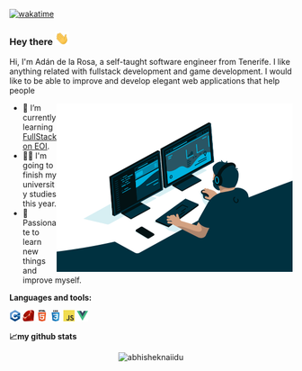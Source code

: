 [![wakatime](https://wakatime.com/badge/user/31b893ec-7a00-42f1-9b43-2a722a9ed1ba/project/65fe2469-ab95-45d5-b76a-be8ede753e13.svg)](https://wakatime.com/badge/user/31b893ec-7a00-42f1-9b43-2a722a9ed1ba/project/65fe2469-ab95-45d5-b76a-be8ede753e13)

### Hey there <img src="assets/hi.gif" width="25px">


Hi, I'm Adán de la Rosa, a self-taught software engineer from Tenerife. I like anything related with fullstack development and game development. I would like to be able to improve and develop elegant web applications that help people

<img align="right" src="assets/dev.gif" width="420" height="300"/>

- 🌱 I’m currently learning [FullStack on EOI](https://www.eoi.es/es/cursos/26671/curso-de-programacion-fullstack-santa-cruz-de-tenerife). 
- 👨‍🎓 I'm going to finish my university studies this year.
- 💖 Passionate to learn new things and improve myself.

**Languages and tools:**

<code><img height="20" src="assets/cpp.png"></code>
<code><img height="20" src="assets/ruby.png"></code>
<code><img height="20" src="assets/html.png"></code>
<code><img height="20" src="assets/css.png"></code>
<code><img height="20" src="assets/javascript.png"></code>
<code><img height="20" src="assets/vue.png"></code>


**📈my github stats**
<p align="center"> <img src="https://github-readme-stats.vercel.app/api?username=AdanRL&show_icons=true&theme=gotham" alt="abhisheknaiidu" />